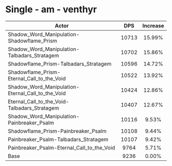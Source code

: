 # Single - am - venthyr
| Actor | DPS | Increase |
|---|:---:|:---:|
|Shadow_Word_Manipulation-Shadowflame_Prism|10713|15.99%|
|Shadow_Word_Manipulation-Talbadars_Stratagem|10702|15.86%|
|Shadowflame_Prism-Talbadars_Stratagem|10596|14.72%|
|Shadowflame_Prism-Eternal_Call_to_the_Void|10522|13.92%|
|Shadow_Word_Manipulation-Eternal_Call_to_the_Void|10424|12.86%|
|Eternal_Call_to_the_Void-Talbadars_Stratagem|10407|12.67%|
|Shadow_Word_Manipulation-Painbreaker_Psalm|10116|9.53%|
|Shadowflame_Prism-Painbreaker_Psalm|10108|9.44%|
|Painbreaker_Psalm-Talbadars_Stratagem|10107|9.42%|
|Painbreaker_Psalm-Eternal_Call_to_the_Void|9764|5.71%|
|Base|9236|0.00%|
